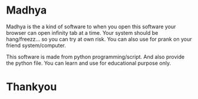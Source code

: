 # Madhya
Madhya is the a kind of software to when you open this software your browser can open infinity tab at a time.
Your system should be hang/freezz... so you can try at own risk.
You can also use for prank on your friend system/computer.

This software is made from python programming/script.
And also provide the python file. You can learn and use for educational purpose only.

# Thankyou
